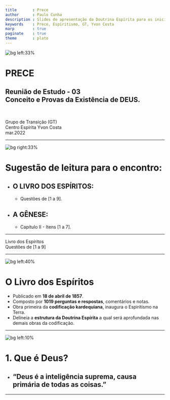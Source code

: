 ```yaml
---
title       : Prece
author      : Paulo Cunha
description : Slides de apresentação da Doutrina Espírita para os iniciantes do estudo no Grupo de Transição do C. E. Yvon Costa.
keywords    : Prece, Espiritismo, GT, Yvon Costa
marp        : true
paginate    : true
theme       : plato
---
```



<!-- 
_paginate: false 
_footer: ""

-->

![bg left:33%](https://images.unsplash.com/photo-1586348943529-beaae6c28db9?ixlib=rb-1.2.1&ixid=MnwxMjA3fDB8MHxwaG90by1wYWdlfHx8fGVufDB8fHx8&auto=format&fit=crop&w=415&q=80)

# PRECE

## **Reunião de Estudo - 03** <br>  Conceito e Provas da Existência de DEUS.
<br>
<div class="right">

Grupo de Transição (GT) <br> Centro Espírita Yvon Costa <br> mar.2022

</div>

---
<!-- 
[ ]------------------- [ SLIDE ] ---------------------[ ] 
-->
![bg right:33%](https://images.unsplash.com/photo-1544640808-32ca72ac7f37?ixlib=rb-1.2.1&ixid=MnwxMjA3fDB8MHxwaG90by1wYWdlfHx8fGVufDB8fHx8&auto=format&fit=crop&w=435&q=80)
# Sugestão de leitura para o encontro:

- ## O LIVRO DOS ESPÍRITOS: 
  - Questões de [1 a 9].
- ## A GÊNESE: 
  - Capítulo II - Itens [1 a 7].

---

<!-- 
############################### [ SECTION ] #################################### 
-->

<!-- _class: transition -->

Livro dos Espíritos <br> Questões de [1 a 9]

</div>

---

<!-- 
############################### [ SECTION ] #################################### 
-->

![bg left:40% ](https://www.febpublisher.com/wp-content/uploads/2014/10/o-livro-dos-espiritos-noleto-1.jpg)

# O Livro dos Espíritos

-  Publicado em **18 de abril de 1857**.
-  Composto por **1019 perguntas e respostas**, comentários e notas.
-  Obra primeira da **codificação kardequiana**, inaugura o Espiritismo na Terra.
-  Delineia a **estrutura da Doutrina Espírita** a qual será aprofundada nas demais obras da codificação.

---
<!--
footer: Livro dos Espíritos - Capítulo 1 - De Deus - **Deus e o Infinito**
-->

 <!-- 
[ ]------------------- [ SLIDE ] ---------------------[ ] 
-->

![bg left:10%](https://i.picsum.photos/id/387/6000/4000.jpg?hmac=d95GH4-tWUOTQUEBffdY-JLa9xEeM3lv50zr60DzNao)

#  1.  Que é Deus?

- ## “Deus é a inteligência suprema, causa primária de todas as coisas.”

---
